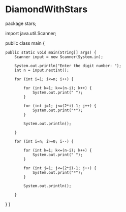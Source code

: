 # DiamondWithStars

package stars;

import java.util.Scanner;

public class main {

	public static void main(String[] args) {
		Scanner input = new Scanner(System.in);
		
		System.out.println("Enter the digit number: ");
		int n = input.nextInt();
		
		for (int i=1; i<=n; i++) {
			
			for (int k=1; k<=(n-i); k++) {
				System.out.print(" ");
			}
			
			for (int j=1; j<=(2*i)-1; j++) {
				System.out.print("*");
			}
			
			System.out.println();
			
		}
		
	    for (int i=n; i>=0; i--) {
			
			for (int k=1; k<=(n-i); k++) {
				System.out.print(" ");
			}
			
			for (int j=1; j<=(2*i)-1; j++) {
				System.out.print("*");
			}
			
			System.out.println();
			
	    }
  }
}
